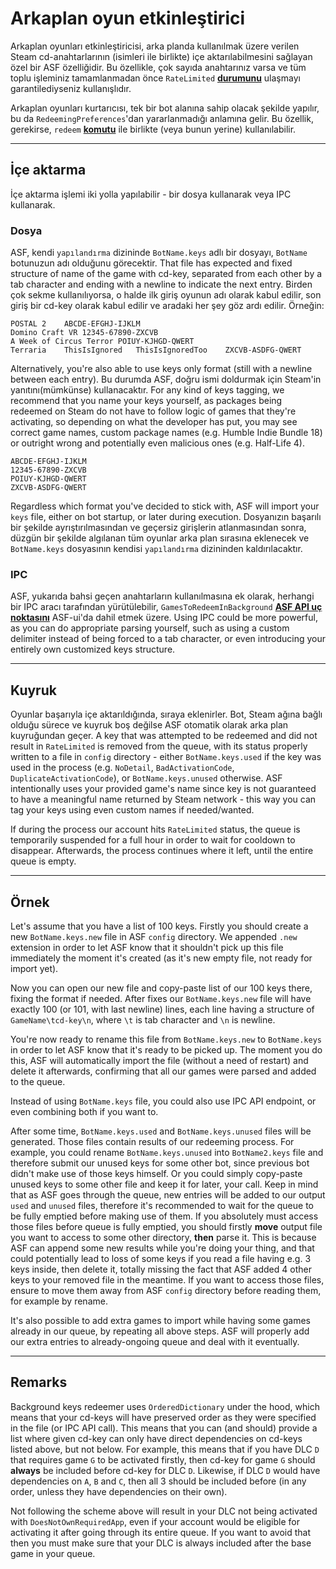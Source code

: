 # Arkaplan oyun etkinleştirici

Arkaplan oyunları etkinleştiricisi, arka planda kullanılmak üzere verilen Steam cd-anahtarlarının (isimleri ile birlikte) içe aktarılabilmesini sağlayan özel bir ASF özelliğidir. Bu özellikle, çok sayıda anahtarınız varsa ve tüm toplu işleminiz tamamlanmadan önce `RateLimited` **[durumunu](https://github.com/JustArchiNET/ArchiSteamFarm/wiki/FAQ#what-is-the-meaning-of-status-when-redeeming-a-key)** ulaşmayı garantilediyseniz kullanışlıdır.

Arkaplan oyunları kurtarıcısı, tek bir bot alanına sahip olacak şekilde yapılır, bu da `RedeemingPreferences`'dan yararlanmadığı anlamına gelir. Bu özellik, gerekirse, `redeem` **[komutu](https://github.com/JustArchiNET/ArchiSteamFarm/wiki/Commands)** ile birlikte (veya bunun yerine) kullanılabilir.

---

## İçe aktarma

İçe aktarma işlemi iki yolla yapılabilir - bir dosya kullanarak veya IPC kullanarak.

### Dosya

ASF, kendi `yapılandırma` dizininde `BotName.keys` adlı bir dosyayı, `BotName` botunuzun adı olduğunu görecektir. That file has expected and fixed structure of name of the game with cd-key, separated from each other by a tab character and ending with a newline to indicate the next entry. Birden çok sekme kullanılıyorsa, o halde ilk giriş oyunun adı olarak kabul edilir, son giriş bir cd-key olarak kabul edilir ve aradaki her şey göz ardı edilir. Örneğin:

```text
POSTAL 2    ABCDE-EFGHJ-IJKLM
Domino Craft VR 12345-67890-ZXCVB
A Week of Circus Terror POIUY-KJHGD-QWERT
Terraria    ThisIsIgnored   ThisIsIgnoredToo    ZXCVB-ASDFG-QWERT
```

Alternatively, you're also able to use keys only format (still with a newline between each entry). Bu durumda ASF, doğru ismi doldurmak için Steam'in yanıtını(mümkünse) kullanacaktır. For any kind of keys tagging, we recommend that you name your keys yourself, as packages being redeemed on Steam do not have to follow logic of games that they're activating, so depending on what the developer has put, you may see correct game names, custom package names (e.g. Humble Indie Bundle 18) or outright wrong and potentially even malicious ones (e.g. Half-Life 4).

```text
ABCDE-EFGHJ-IJKLM
12345-67890-ZXCVB
POIUY-KJHGD-QWERT
ZXCVB-ASDFG-QWERT
```

Regardless which format you've decided to stick with, ASF will import your `keys` file, either on bot startup, or later during execution. Dosyanızın başarılı bir şekilde ayrıştırılmasından ve geçersiz girişlerin atlanmasından sonra, düzgün bir şekilde algılanan tüm oyunlar arka plan sırasına eklenecek ve `BotName.keys` dosyasının kendisi `yapılandırma` dizininden kaldırılacaktır.

### IPC

ASF, yukarıda bahsi geçen anahtarların kullanılmasına ek olarak, herhangi bir IPC aracı tarafından yürütülebilir, `GamesToRedeemInBackground` **[ASF API uç noktasını](https://github.com/JustArchiNET/ArchiSteamFarm/wiki/IPC#asf-api)** ASF-ui'da dahil etmek üzere. Using IPC could be more powerful, as you can do appropriate parsing yourself, such as using a custom delimiter instead of being forced to a tab character, or even introducing your entirely own customized keys structure.

---

## Kuyruk

Oyunlar başarıyla içe aktarıldığında, sıraya eklenirler. Bot, Steam ağına bağlı olduğu sürece ve kuyruk boş değilse ASF otomatik olarak arka plan kuyruğundan geçer. A key that was attempted to be redeemed and did not result in `RateLimited` is removed from the queue, with its status properly written to a file in `config` directory - either `BotName.keys.used` if the key was used in the process (e.g. `NoDetail`, `BadActivationCode`, `DuplicateActivationCode`), or `BotName.keys.unused` otherwise. ASF intentionally uses your provided game's name since key is not guaranteed to have a meaningful name returned by Steam network - this way you can tag your keys using even custom names if needed/wanted.

If during the process our account hits `RateLimited` status, the queue is temporarily suspended for a full hour in order to wait for cooldown to disappear. Afterwards, the process continues where it left, until the entire queue is empty.

---

## Örnek

Let's assume that you have a list of 100 keys. Firstly you should create a new `BotName.keys.new` file in ASF `config` directory. We appended `.new` extension in order to let ASF know that it shouldn't pick up this file immediately the moment it's created (as it's new empty file, not ready for import yet).

Now you can open our new file and copy-paste list of our 100 keys there, fixing the format if needed. After fixes our `BotName.keys.new` file will have exactly 100 (or 101, with last newline) lines, each line having a structure of `GameName\tcd-key\n`, where `\t` is tab character and `\n` is newline.

You're now ready to rename this file from `BotName.keys.new` to `BotName.keys` in order to let ASF know that it's ready to be picked up. The moment you do this, ASF will automatically import the file (without a need of restart) and delete it afterwards, confirming that all our games were parsed and added to the queue.

Instead of using `BotName.keys` file, you could also use IPC API endpoint, or even combining both if you want to.

After some time, `BotName.keys.used` and `BotName.keys.unused` files will be generated. Those files contain results of our redeeming process. For example, you could rename `BotName.keys.unused` into `BotName2.keys` file and therefore submit our unused keys for some other bot, since previous bot didn't make use of those keys himself. Or you could simply copy-paste unused keys to some other file and keep it for later, your call. Keep in mind that as ASF goes through the queue, new entries will be added to our output `used` and `unused` files, therefore it's recommended to wait for the queue to be fully emptied before making use of them. If you absolutely must access those files before queue is fully emptied, you should firstly **move** output file you want to access to some other directory, **then** parse it. This is because ASF can append some new results while you're doing your thing, and that could potentially lead to loss of some keys if you read a file having e.g. 3 keys inside, then delete it, totally missing the fact that ASF added 4 other keys to your removed file in the meantime. If you want to access those files, ensure to move them away from ASF `config` directory before reading them, for example by rename.

It's also possible to add extra games to import while having some games already in our queue, by repeating all above steps. ASF will properly add our extra entries to already-ongoing queue and deal with it eventually.

---

## Remarks

Background keys redeemer uses `OrderedDictionary` under the hood, which means that your cd-keys will have preserved order as they were specified in the file (or IPC API call). This means that you can (and should) provide a list where given cd-key can only have direct dependencies on cd-keys listed above, but not below. For example, this means that if you have DLC `D` that requires game `G` to be activated firstly, then cd-key for game `G` should **always** be included before cd-key for DLC `D`. Likewise, if DLC `D` would have dependencies on `A`, `B` and `C`, then all 3 should be included before (in any order, unless they have dependencies on their own).

Not following the scheme above will result in your DLC not being activated with `DoesNotOwnRequiredApp`, even if your account would be eligible for activating it after going through its entire queue. If you want to avoid that then you must make sure that your DLC is always included after the base game in your queue.